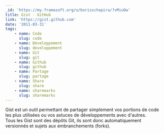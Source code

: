 ```yaml
---
_id: 'https://my.framasoft.org/u/borisschapira/?vMiuOw'
title: Gist - GitHub
link: 'https://gist.github.com'
date: '2011-03-31'
tags:
    - name: Code
      slug: code
    - name: Développement
      slug: developpement
    - name: Git
      slug: git
    - name: Github
      slug: github
    - name: Partage
      slug: partage
    - name: Share
      slug: share
    - name: sharemarks
      slug: sharemarks
---
```


<div class="markdown"><p>Gist est un outil permettant de partager simplement vos portions de code les plus utilisées ou vos astuces de développements avec d'autres.<br />
Tous les Gist sont des dépôts Git, ils sont donc automatiquement versionnés et sujets aux embranchements (forks).
</p></div>

